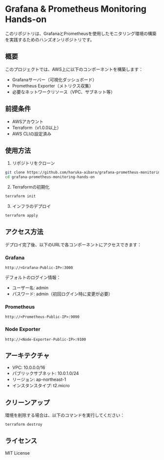 # Grafana & Prometheus Monitoring Hands-on

このリポジトリは、GrafanaとPrometheusを使用したモニタリング環境の構築を実践するためのハンズオンリポジトリです。

## 概要

このプロジェクトでは、AWS上に以下のコンポーネントを構築します：

- Grafanaサーバー（可視化ダッシュボード）
- Prometheus Exporter（メトリクス収集）
- 必要なネットワークリソース（VPC、サブネット等）

## 前提条件

- AWSアカウント
- Terraform（v1.0.0以上）
- AWS CLIの設定済み

## 使用方法

1. リポジトリをクローン
```bash
git clone https://github.com/haruka-aibara/grafana-prometheus-monitoring-hands-on.git
cd grafana-prometheus-monitoring-hands-on
```

2. Terraformの初期化
```bash
terraform init
```

3. インフラのデプロイ
```bash
terraform apply
```

## アクセス方法

デプロイ完了後、以下のURLで各コンポーネントにアクセスできます：

### Grafana
```
http://<Grafana-Public-IP>:3000
```
デフォルトのログイン情報：
- ユーザー名: admin
- パスワード: admin（初回ログイン時に変更が必要）

### Prometheus
```
http://<Prometheus-Public-IP>:9090
```

### Node Exporter
```
http://<Node-Exporter-Public-IP>:9100
```

## アーキテクチャ

- VPC: 10.0.0.0/16
- パブリックサブネット: 10.0.1.0/24
- リージョン: ap-northeast-1
- インスタンスタイプ: t2.micro

## クリーンアップ

環境を削除する場合は、以下のコマンドを実行してください：

```bash
terraform destroy
```

## ライセンス

MIT License
